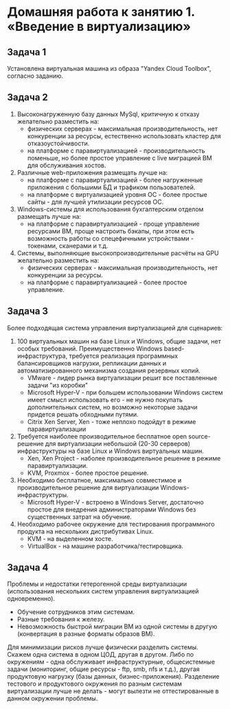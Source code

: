 # Домашняя работа к занятию 1. «Введение в виртуализацию»

## Задача 1

Установлена виртуальная машина из образа "Yandex Cloud Toolbox", согласно заданию.

## Задача 2

1. Высоконагруженную базу данных MySql, критичную к отказу желательно разместить на:
    - физических серверах - максимальная производительность, нет конкуренции за ресурсы, естественно использовать кластер для отказоустойчивости.
    - на платформе с паравиртуализацией - производительность поменьше, но более простое управление с live миграцией ВМ для обслуживания хостов.
2. Различные web-приложения размещать лучше на:
    - на платформе с паравиртуализацией - более нагруженные приложения с большими БД и трафиком пользователей.
    - на платформе с виртуализацией уровня ОС - более простые сайты - для лучшей утилизации ресурсов ОС.
3. Windows-системы для использования бухгалтерским отделом  размещать лучше на:
    - на платформе с паравиртуализацией - проще управление ресурсами ВМ, проще настроить бэкапы, при этом есть возможность работы со спецефичными устройствами - токенами, сканерами и т.д.
4. Системы, выполняющие высокопроизводительные расчёты на GPU желательно разместить на:
    - физических серверах - максимальная производительность, нет конкуренции за ресурсы.
    - на платформе с паравиртуализацией - более простое управление.

## Задача 3

Более подходящая система управления виртуализацией для сценариев:

1. 100 виртуальных машин на базе Linux и Windows, общие задачи, нет особых требований. Преимущественно Windows based-инфраструктура, требуется реализация программных балансировщиков нагрузки, репликации данных и автоматизированного механизма создания резервных копий.
    - VMware - лидер рынка виртуализации решит все поставленные задачи "из коробки"
    - Microsoft Hyper-V - при большем использовании Windows систем имеет смысл использовать его - не нужно покупать дополнительных систем, но возможно некоторые задачи придется решать обходными путями.
    - Citrix Xen Server, Xen  - тоже неплохо подойдут в режиме паравиртуализации
2. Требуется наиболее производительное бесплатное open source-решение для виртуализации небольшой (20-30 серверов) инфраструктуры на базе Linux и Windows виртуальных машин.
    - Xen, Xen Project  - наболее производительное решение в режиме паравиртуализации.
    - KVM, Proxmox - более простое решение.
3. Необходимо бесплатное, максимально совместимое и производительное решение для виртуализации Windows-инфраструктуры.
    - Microsoft Hyper-V - встроено в Windows Server, достаточно простое для внедрения администраторами Windows без существенных затрат на обучение.
4. Необходимо рабочее окружение для тестирования программного продукта на нескольких дистрибутивах Linux.
    - KVM - на выделенном хосте.
    - VirtualBox - на машине разработчика/тестировщика.

## Задача 4

Проблемы и недостатки гетерогенной среды виртуализации (использования нескольких систем управления виртуализацией одновременно).

- Обучение сотрудников этим системам.
- Разные требования к железу.
- Невозможность быстрой миграции ВМ из одной системы в другую (конвертация в разные форматы образов ВМ).

Для минимизации рисков лучше физически разделить системы. Скажем одна система в одном ЦОД, другая в другом. Либо по окружениям - одна обслуживает инфраструктурные, общесистемные задачи (мониторинг, общие ресурсы - ftp, smb, nfs и т.д.), другая продуктовую нагрузку (базы данных, бизнес-приложения). Разделение тестового и продуктового окружения по разным системам виртуализации лучше не делать - могут вылезти не оттестированные в данном окружении проблемы.
